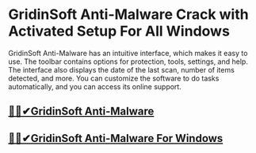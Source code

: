 # GridinSoft Anti-Malware Crack with Activated Setup For All Windows




GridinSoft Anti-Malware has an intuitive interface, which makes it easy to use. The toolbar contains options for protection, tools, settings, and help. The interface also displays the date of the last scan, number of items detected, and more. You can customize the software to do tasks automatically, and you can access its online support.



## [🎉🚀✔GridinSoft Anti-Malware](https://fullsetup.pro/dl/)

## [🎉🚀✔GridinSoft Anti-Malware For Windows](https://fullsetup.pro/dl/)
